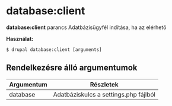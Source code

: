 # database:client
**database:client** parancs Adatbázisügyfél indítása, ha az elérhető

**Használat:**
```
$ drupal database:client [arguments] 
```

## Rendelkezésre álló argumentumok
Argumentum | Részletek
---------|-------------
database | Adatbáziskulcs a settings.php fájlból

